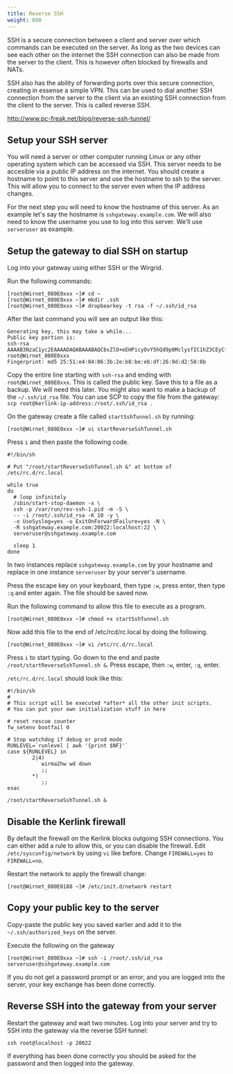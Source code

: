 ```yaml
---
title: Reverse SSH
weight: 600
---
```


SSH is a secure connection between a client and server over which commands can be executed on the server. As long as the two devices can see each other on the internet the SSH connection can also be made from the server to the client. This is however often blocked by firewalls and NATs.

SSH also has the ability of forwarding ports over this secure connection, creating in essense a simple VPN. This can be used to dial another SSH connection from the server to the client via an existing SSH connection from the client to the server. This is called reverse SSH.

http://www.pc-freak.net/blog/reverse-ssh-tunnel/

## Setup your SSH server

You will need a server or other computer running Linux or any other operating system which can be accessed via SSH. This server needs to be accesible via a public IP address on the internet. You should create a hostname to point to this server and use the hostname to ssh to the server. This will allow you to connect to the server even when the IP address changes.

For the next step you will need to know the hostname of this server. As an example let's say the hostname is `sshgateway.example.com`. We will also need to know the username you use to log into this server. We'll use `serveruser` as example.

## Setup the gateway to dial SSH on startup

Log into your gateway using either SSH or the Wirgrid.

Run the following commands:
```
[root@Wirnet_080E0xxx ~]# cd ~
[root@Wirnet_080E0xxx ~]# mkdir .ssh
[root@Wirnet_080E0xxx ~]# dropbearkey -t rsa -f ~/.ssh/id_rsa
```

After the last command you will see an output like this:
```
Generating key, this may take a while...
Public key portion is:
ssh-rsa AAAAB3NzaC1yc2EAAAADAQABAAABAQCbsZlO+eEHPicyOvY5hQd9p0MclysfIC1hZ3CEyCfgQNP3RqTRtQePIWCcAGFheSjTOzJvcfhHcU9DuGALehkA0h+v4FgfPmDuq4p0JuyK12LWp/gca1eYfqNs9mMQdwunXlrEvgnS+y+ldZoBaDQUOM56PNuVnlnIsk9rNbC35DMKbtlCuxjPIVXcY9Dozen2t3YbaqG8g/Rx0PH0+EwaR0nw5i64lQJlDyCM4tVWgkfPkTQ8i1uf7Oww69zHibUPMfkWupz3Qweqc4tpBEDZ7BoZhnc5SpVZNmYLYvHOEdaoLT/GWjx0CP9MBVk9V1FIw0AjbJ2Iu0QMbhiH9mAb root@Wirnet_080E0xxx
Fingerprint: md5 25:51:e4:04:06:3b:2e:b8:be:eb:df:26:9d:d2:58:8b
```

Copy the entire line starting with `ssh-rsa` and ending with `root@Wirnet_080E0xxx`. This is called the public key. Save this to a file as a backup. We will need this later. You might also want to make a backup of the `~/.ssh/id_rsa` file. You can use SCP to copy the file from the gateway: `scp root@kerlink-ip-address:/root/.ssh/id_rsa .`

On the gateway create a file called `startSshTunnel.sh` by running:

`[root@Wirnet_080E0xxx ~]# vi startReverseSshTunnel.sh`

Press `i` and then paste the following code.

```
#!/bin/sh

# Put "/root/startReverseSshTunnel.sh &" at bottom of /etc/rc.d/rc.local

while true
do
  # loop infinitely
  /sbin/start-stop-daemon -x \
  ssh -p /var/run/rev-ssh-1.pid -m -S \
  -- -i /root/.ssh/id_rsa -K 10 -y \
  -o UseSyslog=yes -o ExitOnForwardFailure=yes -N \
  -R sshgateway.example.com:20022:localhost:22 \
  serveruser@sshgateway.example.com

  sleep 1
done
```

In two instances replace `sshgateway.example.com` by your hostname and replace in one instance `serveruser` by your server's username.

Press the escape key on your keyboard, then type `:w`, press enter, then type `:q` and enter again. The file should be saved now.

Run the following command to allow this file to execute as a program.

`[root@Wirnet_080E0xxx ~]# chmod +x startSshTunnel.sh`

Now add this file to the end of /etc/rcd/rc.local by doing the following.

`[root@Wirnet_080E0xxx ~]# vi /etc/rc.d/rc.local`

Press `i` to start typing. Go down to the end and paste `/root/startReverseSshTunnel.sh &`. Press escape, then `:w`, enter, `:q`, enter.

`/etc/rc.d/rc.local` should look like this:
```
#!/bin/sh
#
# This script will be executed *after* all the other init scripts.
# You can put your own initialization stuff in here

# reset rescue counter
fw_setenv bootfail 0

# Stop watchdog if debug or prod mode
RUNLEVEL=`runlevel | awk '{print $NF}'`
case ${RUNLEVEL} in
        2|4)
           wirma2hw wd down
           ;;
        *)
           ;;
esac

/root/startReverseSshTunnel.sh &
```

## Disable the Kerlink firewall

By default the firewall on the Kerlink blocks outgoing SSH connections. You can either add a rule to allow this, or you can disable the firewall. Edit `/etc/sysconfig/network` by using `vi` like before. Change `FIREWALL=yes` to `FIREWALL=no`.

Restart the network to apply the firewall change:

`[root@Wirnet_080E0188 ~]# /etc/init.d/network restart`

## Copy your public key to the server

Copy-paste the public key you saved earlier and add it to the `~/.ssh/authorized_keys` on the server.

Execute the following on the gateway
```
[root@Wirnet_080E0xxx ~]# ssh -i /root/.ssh/id_rsa serveruser@sshgateway.example.com
```

If you do not get a password prompt or an error, and you are logged into the server, your key exchange has been done correctly.


## Reverse SSH into the gateway from your server

Restart the gateway and wait two minutes. Log into your server and try to SSH into the gateway via the reverse SSH tunnel:

`ssh root@localhost -p 20022`

If everything has been done correctly you should be asked for the password and then logged into the gateway.
